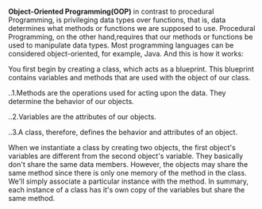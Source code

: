 **Object-Oriented Programming(OOP)** in contrast to procedural Programming, is privileging data types over functions, that is, data determines what methods or functions we are supposed to use. Procedural Programming, on the other hand,requires that our methods or functions be used to manipulate data types. Most programming languages can be considered object-oriented, for example, Java. And this is how it works:

You first begin by creating a class, which acts as a blueprint. This blueprint contains variables and methods that are used with the object of our class. 

..1.Methods are the operations used for acting upon the data. They determine the behavior of our objects. 

..2.Variables are the attributes of our objects. 

..3.A class, therefore, defines the behavior and attributes of an object. 

When we instantiate a class by creating two objects, the first object's variables are different from the second object's variable. They basically don't share the same data members. However, the objects may share the same method since there is only one memory of the method in the class. We'll simply associate a particular instance with the method. In summary, each instance of a class has it's own copy of the variables but share the same method.